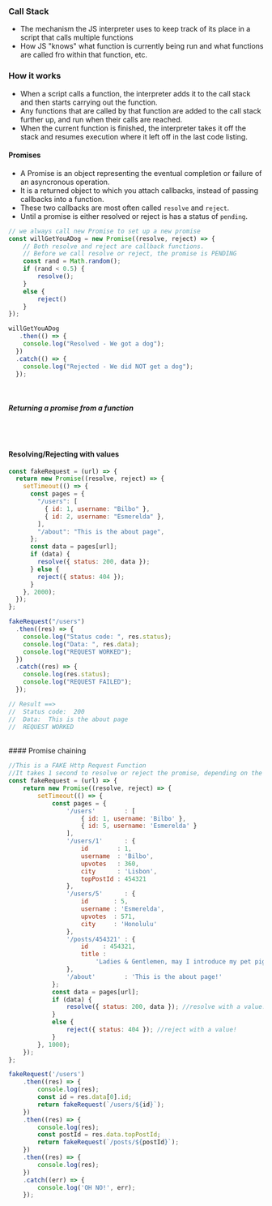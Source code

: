 ### Call Stack
- The mechanism the JS interpreter uses to keep track of its place in a script that calls multiple functions
- How JS "knows" what function is currently being run and what functions are called fro within that function, etc.

### How it works

- When a script calls a function, the interpreter adds it to the call stack and then starts carrying out the function.
- Any functions that are called by that function are added to the call stack further up, and run when their calls are reached. 
- When the current function is finished, the interpreter takes it off the stack and resumes execution where it left off in the last code listing. 

#### Promises
- A Promise is an object representing the eventual completion or failure of an asyncronous operation. 
- It is a returned object to which you attach callbacks, instead of passing callbacks into a function.
- These two callbacks are most often called `resolve` and `reject`.
- Until a promise is either resolved or reject is has a status of `pending`.

```js
// we always call new Promise to set up a new promise
const willGetYouADog = new Promise((resolve, reject) => {
    // Both resolve and reject are callback functions.
    // Before we call resolve or reject, the promise is PENDING 
    const rand = Math.random();
    if (rand < 0.5) {
        resolve();
    }
    else {
        reject()
    }
});

willGetYouADog
   .then(() => {
    console.log("Resolved - We got a dog");
  })
  .catch(() => {
    console.log("Rejected - We did NOT get a dog");
  });
```

<br>

##### **Returning a promise from a function**

```js


```

<br>

#### **Resolving/Rejecting with values**

```js
const fakeRequest = (url) => {
  return new Promise((resolve, reject) => {
    setTimeout(() => {
      const pages = {
        "/users": [
          { id: 1, username: "Bilbo" },
          { id: 2, username: "Esmerelda" },
        ],
        "/about": "This is the about page",
      };
      const data = pages[url];
      if (data) {
        resolve({ status: 200, data });
      } else {
        reject({ status: 404 });
      }
    }, 2000);
  });
};

fakeRequest("/users")
  .then((res) => {
    console.log("Status code: ", res.status);
    console.log("Data: ", res.data);
    console.log("REQUEST WORKED");
  })
  .catch((res) => {
    console.log(res.status);
    console.log("REQUEST FAILED");
  });

// Result ==>
//  Status code:  200
//  Data:  This is the about page
//  REQUEST WORKED
```
<br>
#### Promise chaining

```js
//This is a FAKE Http Request Function
//It takes 1 second to resolve or reject the promise, depending on the url that is passed in
const fakeRequest = (url) => {
	return new Promise((resolve, reject) => {
		setTimeout(() => {
			const pages = {
				'/users'        : [
					{ id: 1, username: 'Bilbo' },
					{ id: 5, username: 'Esmerelda' }
				],
				'/users/1'      : {
					id        : 1,
					username  : 'Bilbo',
					upvotes   : 360,
					city      : 'Lisbon',
					topPostId : 454321
				},
				'/users/5'      : {
					id       : 5,
					username : 'Esmerelda',
					upvotes  : 571,
					city     : 'Honolulu'
				},
				'/posts/454321' : {
					id    : 454321,
					title :
						'Ladies & Gentlemen, may I introduce my pet pig, Hamlet'
				},
				'/about'        : 'This is the about page!'
			};
			const data = pages[url];
			if (data) {
				resolve({ status: 200, data }); //resolve with a value!
			}
			else {
				reject({ status: 404 }); //reject with a value!
			}
		}, 1000);
	});
};

fakeRequest('/users')
	.then((res) => {
		console.log(res);
		const id = res.data[0].id;
		return fakeRequest(`/users/${id}`);
	})
	.then((res) => {
		console.log(res);
		const postId = res.data.topPostId;
		return fakeRequest(`/posts/${postId}`);
	})
	.then((res) => {
		console.log(res);
	})
	.catch((err) => {
		console.log('OH NO!', err);
	});

```


